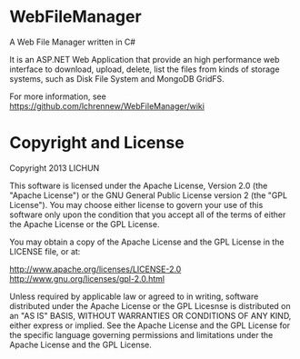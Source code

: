 WebFileManager
==============

A Web File Manager written in C#

It is an ASP.NET Web Application that provide an high performance web interface to download, upload, delete, list the files from kinds of storage systems, such as Disk File System and MongoDB GridFS.

For more information, see https://github.com/lchrennew/WebFileManager/wiki

Copyright and License
===============
Copyright 2013 LICHUN

This software is licensed under the Apache License, Version 2.0 (the "Apache License") or the GNU General Public License version 2 (the "GPL License"). You may choose either license to govern your use of this software only upon the condition that you accept all of the terms of either the Apache License or the GPL License.

You may obtain a copy of the Apache License and the GPL License in the LICENSE file, or at:

http://www.apache.org/licenses/LICENSE-2.0 http://www.gnu.org/licenses/gpl-2.0.html

Unless required by applicable law or agreed to in writing, software distributed under the Apache License or the GPL Licesnse is distributed on an "AS IS" BASIS, WITHOUT WARRANTIES OR CONDITIONS OF ANY KIND, either express or implied. See the Apache License and the GPL License for the specific language governing permissions and limitations under the Apache License and the GPL License.
